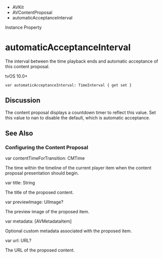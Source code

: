 

- AVKit
- AVContentProposal
-  automaticAcceptanceInterval 

Instance Property

# automaticAcceptanceInterval

The interval between the time playback ends and automatic acceptance of this content proposal.

tvOS 10.0+

``` source
var automaticAcceptanceInterval: TimeInterval { get set }
```

## Discussion

The content proposal displays a countdown timer to reflect this value. Set this value to nan to disable the default, which is automatic acceptance.

## See Also

### Configuring the Content Proposal

var contentTimeForTransition: CMTime

The time within the timeline of the current player item when the content proposal presentation should begin.

var title: String

The title of the proposed content.

var previewImage: UIImage?

The preview image of the proposed item.

var metadata: [AVMetadataItem]

Optional custom metadata associated with the proposed item.

var url: URL?

The URL of the proposed content.

